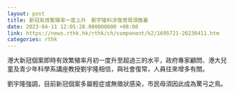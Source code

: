 ```yaml
---
layout: post
title: 新冠有效繁殖率一度上升　劉宇隆料涉復常毋須擔憂
date: 2023-04-11 12:05:28.000000000 +08:00
link: https://news.rthk.hk/rthk/ch/component/k2/1695721-20230411.htm
categories: rthk
---
```


港大新冠個案即時有效繁殖率月初一度升至超過三的水平，政府專家顧問、港大兒童及青少年科學系講座教授劉宇隆相信，與社會復常，人員往來增多有關。

劉宇隆強調，目前新冠個案多屬輕症或無徵狀感染，市民毋須因此成為驚弓之鳥。
